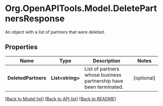 # Org.OpenAPITools.Model.DeletePartnersResponse
An object with a list of partners that were deleted.

## Properties

Name | Type | Description | Notes
------------ | ------------- | ------------- | -------------
**DeletedPartners** | **List&lt;string&gt;** | List of partners whose business partnership have been terminated. | [optional] 

[[Back to Model list]](../README.md#documentation-for-models) [[Back to API list]](../README.md#documentation-for-api-endpoints) [[Back to README]](../README.md)


